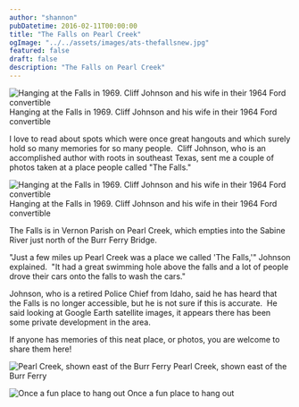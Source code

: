 ```yaml
---
author: "shannon"
pubDatetime: 2016-02-11T00:00:00
title: "The Falls on Pearl Creek"
ogImage: "../../assets/images/ats-thefallsnew.jpg"
featured: false
draft: false
description: "The Falls on Pearl Creek"
---
```


![Hanging at the Falls in 1969. Cliff Johnson and his wife in their 1964 Ford convertible](@assets/images/ats-thefallsnew.jpg) Hanging at the Falls in 1969. Cliff Johnson and his wife in their 1964 Ford convertible

I love to read about spots which were once great hangouts and which surely hold so many memories for so many people.  Cliff Johnson, who is an accomplished author with roots in southeast Texas, sent me a couple of photos taken at a place people called "The Falls."

![Hanging at the Falls in 1969. Cliff Johnson and his wife in their 1964 Ford convertible](@assets/images/ats-thefallsnew2.jpg) Hanging at the Falls in 1969. Cliff Johnson and his wife in their 1964 Ford convertible

<!--more-->

The Falls is in Vernon Parish on Pearl Creek, which empties into the Sabine River just north of the Burr Ferry Bridge.

"Just a few miles up Pearl Creek was a place we called 'The Falls,'" Johnson explained.  "It had a great swimming hole above the falls and a lot of people drove their cars onto the falls to wash the cars."

Johnson, who is a retired Police Chief from Idaho, said he has heard that the Falls is no longer accessible, but he is not sure if this is accurate.  He said looking at Google Earth satellite images, it appears there has been some private development in the area.

If anyone has memories of this neat place, or photos, you are welcome to share them here!

![Pearl Creek, shown east of the Burr Ferry](@assets/images/ats-thefalls-1024x646.jpg) Pearl Creek, shown east of the Burr Ferry

![Once a fun place to hang out](@assets/images/ats-thefalls2.jpg) Once a fun place to hang out